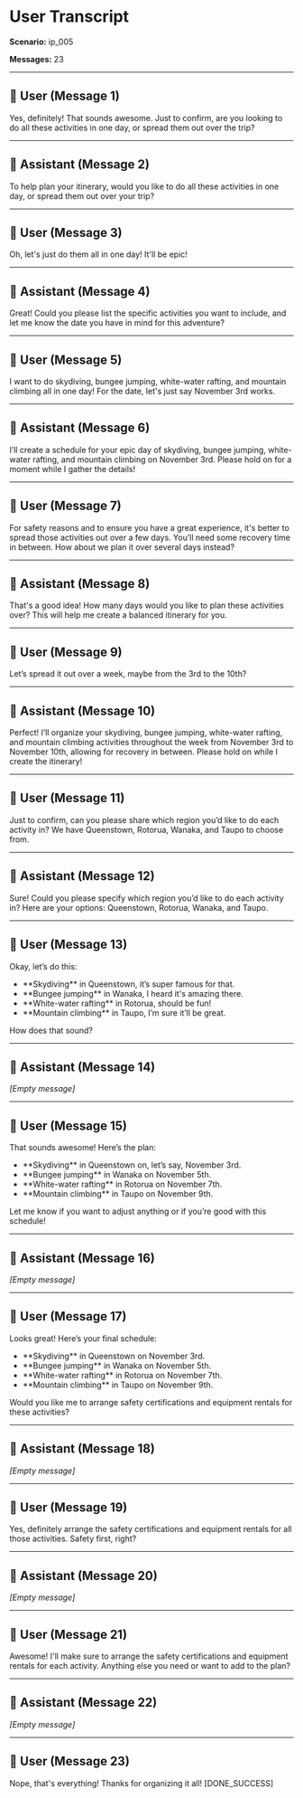 # User Transcript

**Scenario:** ip_005

**Messages:** 23

---

## 👤 User (Message 1)

Yes, definitely! That sounds awesome. Just to confirm, are you looking to do all these activities in one day, or spread them out over the trip?

---

## 🤖 Assistant (Message 2)

To help plan your itinerary, would you like to do all these activities in one day, or spread them out over your trip?

---

## 👤 User (Message 3)

Oh, let's just do them all in one day! It'll be epic!

---

## 🤖 Assistant (Message 4)

Great! Could you please list the specific activities you want to include, and let me know the date you have in mind for this adventure?

---

## 👤 User (Message 5)

I want to do skydiving, bungee jumping, white-water rafting, and mountain climbing all in one day! For the date, let's just say November 3rd works. 

---

## 🤖 Assistant (Message 6)

I’ll create a schedule for your epic day of skydiving, bungee jumping, white-water rafting, and mountain climbing on November 3rd. Please hold on for a moment while I gather the details!

---

## 👤 User (Message 7)

For safety reasons and to ensure you have a great experience, it's better to spread those activities out over a few days. You’ll need some recovery time in between. How about we plan it over several days instead?

---

## 🤖 Assistant (Message 8)

That's a good idea! How many days would you like to plan these activities over? This will help me create a balanced itinerary for you.

---

## 👤 User (Message 9)

Let’s spread it out over a week, maybe from the 3rd to the 10th?

---

## 🤖 Assistant (Message 10)

Perfect! I’ll organize your skydiving, bungee jumping, white-water rafting, and mountain climbing activities throughout the week from November 3rd to November 10th, allowing for recovery in between. Please hold on while I create the itinerary!

---

## 👤 User (Message 11)

Just to confirm, can you please share which region you’d like to do each activity in? We have Queenstown, Rotorua, Wanaka, and Taupo to choose from.

---

## 🤖 Assistant (Message 12)

Sure! Could you please specify which region you’d like to do each activity in? Here are your options: Queenstown, Rotorua, Wanaka, and Taupo.

---

## 👤 User (Message 13)

Okay, let’s do this: 

- \*\*Skydiving\*\* in Queenstown, it’s super famous for that. 
- \*\*Bungee jumping\*\* in Wanaka, I heard it's amazing there. 
- \*\*White-water rafting\*\* in Rotorua, should be fun! 
- \*\*Mountain climbing\*\* in Taupo, I’m sure it’ll be great.

How does that sound?

---

## 🤖 Assistant (Message 14)

*[Empty message]*

---

## 👤 User (Message 15)

That sounds awesome! Here’s the plan:

- \*\*Skydiving\*\* in Queenstown on, let’s say, November 3rd.
- \*\*Bungee jumping\*\* in Wanaka on November 5th.
- \*\*White-water rafting\*\* in Rotorua on November 7th.
- \*\*Mountain climbing\*\* in Taupo on November 9th.

Let me know if you want to adjust anything or if you’re good with this schedule!

---

## 🤖 Assistant (Message 16)

*[Empty message]*

---

## 👤 User (Message 17)

Looks great! Here’s your final schedule:

- \*\*Skydiving\*\* in Queenstown on November 3rd.
- \*\*Bungee jumping\*\* in Wanaka on November 5th.
- \*\*White-water rafting\*\* in Rotorua on November 7th.
- \*\*Mountain climbing\*\* in Taupo on November 9th.

Would you like me to arrange safety certifications and equipment rentals for these activities?

---

## 🤖 Assistant (Message 18)

*[Empty message]*

---

## 👤 User (Message 19)

Yes, definitely arrange the safety certifications and equipment rentals for all those activities. Safety first, right? 

---

## 🤖 Assistant (Message 20)

*[Empty message]*

---

## 👤 User (Message 21)

Awesome! I'll make sure to arrange the safety certifications and equipment rentals for each activity. Anything else you need or want to add to the plan?

---

## 🤖 Assistant (Message 22)

*[Empty message]*

---

## 👤 User (Message 23)

Nope, that's everything! Thanks for organizing it all! [DONE\_SUCCESS]

